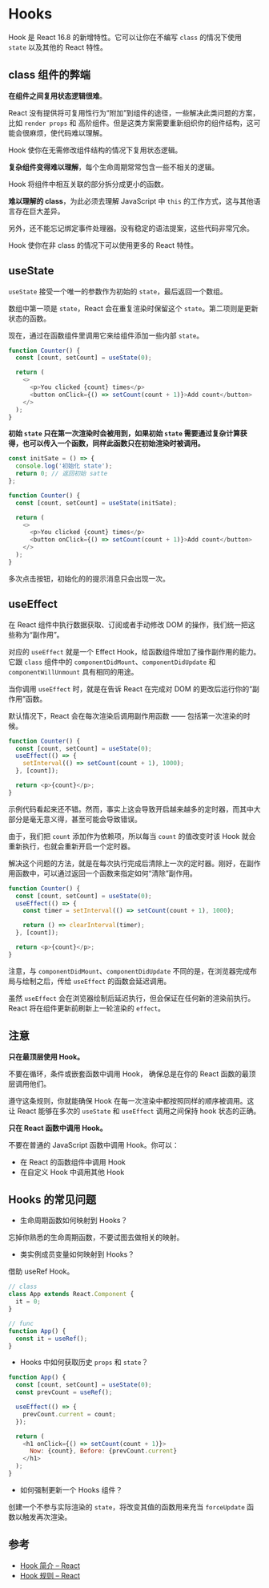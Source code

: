 # Hooks

Hook 是 React 16.8 的新增特性。它可以让你在不编写 `class` 的情况下使用 `state` 以及其他的 React 特性。

## class 组件的弊端

**在组件之间复用状态逻辑很难**。

React 没有提供将可复用性行为“附加”到组件的途径，一些解决此类问题的方案，比如 `render props` 和 高阶组件。但是这类方案需要重新组织你的组件结构，这可能会很麻烦，使代码难以理解。

Hook 使你在无需修改组件结构的情况下复用状态逻辑。

**复杂组件变得难以理解**，每个生命周期常常包含一些不相关的逻辑。

Hook 将组件中相互关联的部分拆分成更小的函数。

**难以理解的 class**，为此必须去理解 JavaScript 中 `this` 的工作方式，这与其他语言存在巨大差异。

另外，还不能忘记绑定事件处理器。没有稳定的语法提案，这些代码非常冗余。

Hook 使你在非 class 的情况下可以使用更多的 React 特性。

## useState

`useState` 接受一个唯一的参数作为初始的 `state`，最后返回一个数组。

数组中第一项是 `state`，React 会在重复渲染时保留这个 `state`。第二项则是更新状态的函数。

现在，通过在函数组件里调用它来给组件添加一些内部 `state`。

```javascript
function Counter() {
  const [count, setCount] = useState(0);

  return (
    <>
      <p>You clicked {count} times</p>
      <button onClick={() => setCount(count + 1)}>Add count</button>
    </>
  );
}
```

**初始 `state` 只在第一次渲染时会被用到，如果初始 `state` 需要通过复杂计算获得，也可以传入一个函数，同样此函数只在初始渲染时被调用。**

```javascript
const initSate = () => {
  console.log('初始化 state');
  return 0; // 返回初始 satte
};

function Counter() {
  const [count, setCount] = useState(initSate);

  return (
    <>
      <p>You clicked {count} times</p>
      <button onClick={() => setCount(count + 1)}>Add count</button>
    </>
  );
}
```

多次点击按钮，初始化的的提示消息只会出现一次。

## useEffect

在 React 组件中执行数据获取、订阅或者手动修改 DOM 的操作，我们统一把这些称为“副作用”。

对应的 `useEffect` 就是一个 Effect Hook，给函数组件增加了操作副作用的能力。它跟 `class` 组件中的 `componentDidMount`、`componentDidUpdate` 和 `componentWillUnmount` 具有相同的用途。

当你调用 `useEffect` 时，就是在告诉 React 在完成对 DOM 的更改后运行你的“副作用”函数。

默认情况下，React 会在每次渲染后调用副作用函数 —— 包括第一次渲染的时候。

```javascript
function Counter() {
  const [count, setCount] = useState(0);
  useEffect(() => {
    setInterval(() => setCount(count + 1), 1000);
  }, [count]);

  return <p>{count}</p>;
}
```

示例代码看起来还不错。然而，事实上这会导致开启越来越多的定时器，而其中大部分是毫无意义得，甚至可能会导致错误。

由于，我们把 `count` 添加作为依赖项，所以每当 `count` 的值改变时该 Hook 就会重新执行，也就会重新开启一个定时器。

解决这个问题的方法，就是在每次执行完成后清除上一次的定时器。刚好，在副作用函数中，可以通过返回一个函数来指定如何“清除”副作用。

```javascript
function Counter() {
  const [count, setCount] = useState(0);
  useEffect(() => {
    const timer = setInterval(() => setCount(count + 1), 1000);

    return () => clearInterval(timer);
  }, [count]);

  return <p>{count}</p>;
}
```

注意，与 `componentDidMount`、`componentDidUpdate` 不同的是，在浏览器完成布局与绘制之后，传给 `useEffect` 的函数会延迟调用。

虽然 `useEffect` 会在浏览器绘制后延迟执行，但会保证在任何新的渲染前执行。React 将在组件更新前刷新上一轮渲染的 `effect`。

## 注意

**只在最顶层使用 Hook。**

不要在循环，条件或嵌套函数中调用 Hook， 确保总是在你的 React 函数的最顶层调用他们。

遵守这条规则，你就能确保 Hook 在每一次渲染中都按照同样的顺序被调用。这让 React 能够在多次的 `useState` 和 `useEffect` 调用之间保持 hook 状态的正确。

**只在 React 函数中调用 Hook。**

不要在普通的 JavaScript 函数中调用 Hook。你可以：

* 在 React 的函数组件中调用 Hook
* 在自定义 Hook 中调用其他 Hook

## Hooks 的常见问题

* 生命周期函数如何映射到 Hooks？

忘掉你熟悉的生命周期函数，不要试图去做相关的映射。

* 类实例成员变量如何映射到 Hooks？

借助 useRef Hook。

```javascript
// class
class App extends React.Component {
  it = 0;
}

// func
function App() {
  const it = useRef();
}
```

* Hooks 中如何获取历史 `props` 和 `state`？

```javascript
function App() {
  const [count, setCount] = useState(0);
  const prevCount = useRef();

  useEffect(() => {
    prevCount.current = count;
  });

  return (
    <h1 onClick={() => setCount(count + 1)}>
      Now: {count}, Before: {prevCount.current}
    </h1>
  );
}
```

* 如何强制更新一个 Hooks 组件？

创建一个不参与实际渲染的 `state`，将改变其值的函数用来充当 `forceUpdate` 函数以触发再次渲染。

## 参考

* [Hook 简介 – React](https://zh-hans.reactjs.org/docs/hooks-intro.html)
* [Hook 规则 – React](https://zh-hans.reactjs.org/docs/hooks-rules.html)
